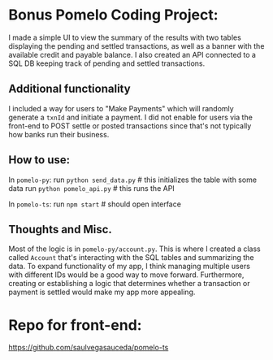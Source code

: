 # Bonus Pomelo Coding Project:

I made a simple UI to view the summary of the results with two tables displaying the pending and settled transactions, as well as a banner with the available credit and payable balance. I also created an API connected to a SQL DB keeping track of pending and settled transactions.

## Additional functionality
I included a way for users to "Make Payments" which will randomly generate a `txnId` and initiate a payment. I did not enable for users via the front-end to POST settle or posted transactions since that's not typically how banks run their business.

## How to use:
In `pomelo-py`:
    run `python send_data.py` # this initializes the table with some data
    run `python pomelo_api.py` # this runs the API

In `pomelo-ts`:
    run `npm start` # should open interface

## Thoughts and Misc.
Most of the logic is in `pomelo-py/account.py`. This is where I created a class called `Account` that's interacting with the SQL tables and summarizing the data. To expand functionality of my app, I think managing multiple users with different IDs would be a good way to move forward. Furthermore, creating or establishing a logic that determines whether a transaction or payment is settled would make my app more appealing.

# Repo for front-end:
https://github.com/saulvegasauceda/pomelo-ts
